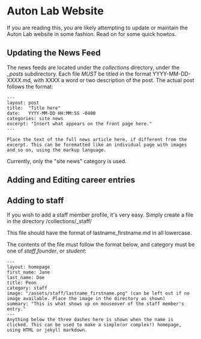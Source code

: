 # Auton Lab Website

If you are reading this, you are likely attempting to update or maintain the Auton Lab website in some fashion.  Read on for some quick howtos.

## Updating the News Feed

The news feeds are located under the *collections* directory, under the *_posts* subdirectory. Each file *MUST* be titled in the format YYYY-MM-DD-XXXX.md, with XXXX a word or two description of the post. The actual post follows the format:

```
---
layout: post
title:  "Title here"
date:   YYYY-MM-DD HH:MM:SS -0400
categories: site news
excerpt: "Insert what appears on the front page here."
---

Place the text of the full news article here, if different from the excerpt. This can be forematted like an individual page with images and so on, using the markup language.
```

Currently, only the "site news" category is used.

## Adding and Editing career entries

## Adding to staff

If you wish to add a staff member profile, it's very easy. Simply create a file in the directory /collections/_staff/

This file should have the format of lastname_firstname.md in all lowercase.

The contents of the file must follow the format below, and category must be one of *staff*,*founder*, or *student*:

```
---  
layout: homepage  
first_name: Jane  
last_name: Doe  
title: Peon  
category: staff  
image: "/assets/staff/lastname_firstname.png" (can be left out if no image available. Place the image in the directory as shown)  
summary: "This is what shows up on mouseover of the staff member's entry."  
---  
Anything below the three dashes here is shown when the name is clicked. This can be used to make a simple(or complex!) homepage, using HTML or jekyll markdown.  
```
